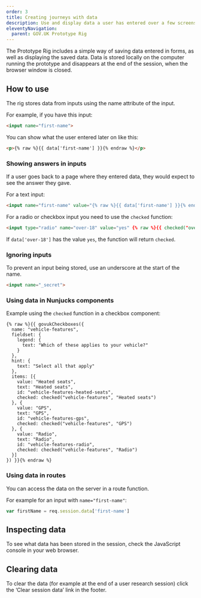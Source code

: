 ```yaml
---
order: 3
title: Creating journeys with data
description: Use and display data a user has entered over a few screens.
eleventyNavigation:
  parent: GOV.UK Prototype Rig
---
```


The Prototype Rig includes a simple way of saving data entered in forms, as well as displaying the saved data. Data is stored locally on the computer running the prototype and disappears at the end of the session, when the browser window is closed.

## How to use

The rig stores data from inputs using the name attribute of the input.

For example, if you have this input:

```html
<input name="first-name">
```

You can show what the user entered later on like this:

```html
<p>{% raw %}{{ data['first-name'] }}{% endraw %}</p>
```

### Showing answers in inputs

If a user goes back to a page where they entered data, they would expect to see the answer they gave.

For a text input:

```html
<input name="first-name" value="{% raw %}{{ data['first-name'] }}{% endraw %}">
```

For a radio or checkbox input you need to use the `checked` function:

```html
<input type="radio" name="over-18" value="yes" {% raw %}{{ checked("over-18", "yes") }}{% endraw %}>
```

If `data['over-18']` has the value `yes`, the function will return `checked`.

### Ignoring inputs

To prevent an input being stored, use an underscore at the start of the name.

```html
<input name="_secret">
```

### Using data in Nunjucks components

Example using the `checked` function in a checkbox component:

```njk
{% raw %}{{ govukCheckboxes({
  name: "vehicle-features",
  fieldset: {
    legend: {
      text: "Which of these applies to your vehicle?"
    }
  },
  hint: {
    text: "Select all that apply"
  },
  items: [{
    value: "Heated seats",
    text: "Heated seats",
    id: "vehicle-features-heated-seats",
    checked: checked("vehicle-features", "Heated seats")
  }, {
    value: "GPS",
    text: "GPS",
    id: "vehicle-features-gps",
    checked: checked("vehicle-features", "GPS")
  }, {
    value: "Radio",
    text: "Radio",
    id: "vehicle-features-radio",
    checked: checked("vehicle-features", "Radio")
  }]
}) }}{% endraw %}
```

### Using data in routes

You can access the data on the server in a route function.

For example for an input with `name="first-name"`:

```js
var firstName = req.session.data['first-name']
```

## Inspecting data

To see what data has been stored in the session, check the JavaScript console in your web browser.

## Clearing data

To clear the data (for example at the end of a user research session) click the ‘Clear session data’ link in the footer.
